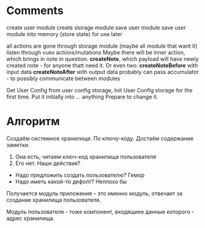 # Comments

create user module
create storage module
save user module
save user module into memory (store state) for use later

all actions are gone through storage module
(maybe all module that want it)
listen through vuex actions/mutations
Maybe there will be inner action, which
brings in note in question. __createNote__,
which payload will have newly created note - for
anyone thatt need it. Or even two:
__createNoteBefore__ with input data
__createNoteAfter__ with output data
probably can pass accumulator - to possibly communicate
between modules

Get User Config from user config storage,
Init User Config storage for the first time.
Put it initially into ... anything
Prepare to change it.

# Алгоритм

Создаём системное хранилище. По ключу-коду. Достаём содержание заметки.

1. Она есть, читаем ключ-код хранилища пользователя
2. Его нет. Наши действия?

- Надо предложить создать пользователю? Гемор
- Надо иметь какой-то дефолт? Неплохо бы

Получается модуль приложения - это именно модуль, отвечает за создание хранилища пользователя.

Модуль пользователя - тоже компонент, входящиее данные которого - адрес хранилища.
